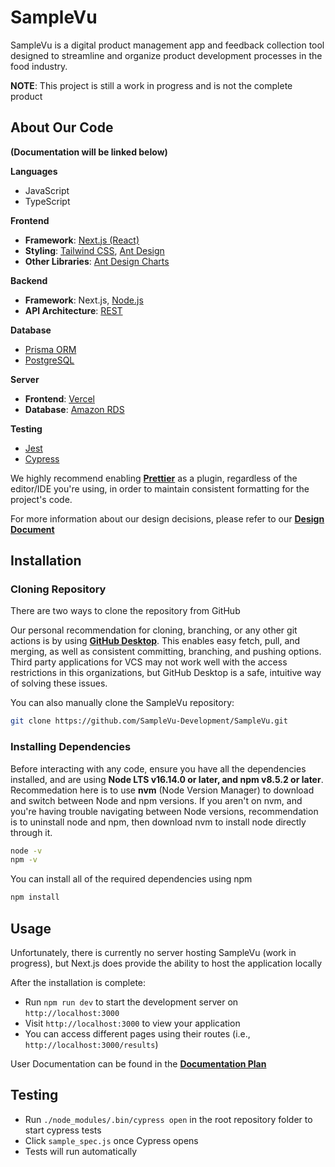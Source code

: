 # SampleVu

SampleVu is a digital product management app and feedback collection tool designed to streamline and organize product development processes in the food industry.

**NOTE**: This project is still a work in progress and is not the complete product

## About Our Code

**(Documentation will be linked below)**

**Languages**

- JavaScript
- TypeScript

**Frontend**

- **Framework**: [Next.js (React)](https://nextjs.org/docs)
- **Styling**: [Tailwind CSS](https://tailwindcss.com/docs/installation), [Ant Design](https://ant.design/docs/react/introduce)
- **Other Libraries**: [Ant Design Charts](https://charts.ant.design/en/docs/manual/introduction)

**Backend**

- **Framework**: Next.js, [Node.js](https://nodejs.org/en/docs/)
- **API Architecture**: [REST](https://restfulapi.net/)

**Database**

- [Prisma ORM](https://www.prisma.io/docs/)
- [PostgreSQL](https://www.postgresql.org/docs/)

**Server**

- **Frontend**: [Vercel](https://vercel.com/docs)
- **Database**: [Amazon RDS](https://docs.aws.amazon.com/rds/index.html?nc2=h_ql_doc_rds)

**Testing**

- [Jest](https://jestjs.io/docs/getting-started)
- [Cypress](https://docs.cypress.io/guides/overview/why-cypress)

We highly recommend enabling **[Prettier](https://prettier.io/)** as a plugin, regardless of the editor/IDE you're using, in order to maintain consistent formatting for the project's code.

For more information about our design decisions, please refer to our **[Design Document](https://tarheels.live/523eggplants/d2-design-document-2/)**

## Installation

### Cloning Repository

There are two ways to clone the repository from GitHub

Our personal recommendation for cloning, branching, or any other git actions is by using **[GitHub Desktop](https://desktop.github.com/)**. This enables easy fetch, pull, and merging, as well as consistent committing, branching, and pushing options. Third party applications for VCS may not work well with the access restrictions in this organizations, but GitHub Desktop is a safe, intuitive way of solving these issues.

You can also manually clone the SampleVu repository:

```bash
git clone https://github.com/SampleVu-Development/SampleVu.git
```

### Installing Dependencies

Before interacting with any code, ensure you have all the dependencies installed, and are using **Node LTS v16.14.0 or later, and npm v8.5.2 or later**. Recommedation here is to use **nvm** (Node Version Manager) to download and switch between Node and npm versions. If you aren't on nvm, and you're having trouble navigating between Node versions, recommendation is to uninstall node and npm, then download nvm to install node directly through it.

```bash
node -v
npm -v
```

You can install all of the required dependencies using npm

```bash
npm install
```

## Usage

Unfortunately, there is currently no server hosting SampleVu (work in progress), but Next.js does provide the ability to host the application locally

After the installation is complete:

- Run `npm run dev` to start the development server on `http://localhost:3000`
- Visit `http://localhost:3000` to view your application
- You can access different pages using their routes (i.e., `http://localhost:3000/results`)

User Documentation can be found in the **[Documentation Plan](https://docs.google.com/document/d/1yZpJIDNbC75nkTlyxJNe-o-vq9OYhQEVyy5llgnbNqg/edit?usp=sharing)**

## Testing

- Run `./node_modules/.bin/cypress open` in the root repository folder to start cypress tests
- Click `sample_spec.js` once Cypress opens
- Tests will run automatically
